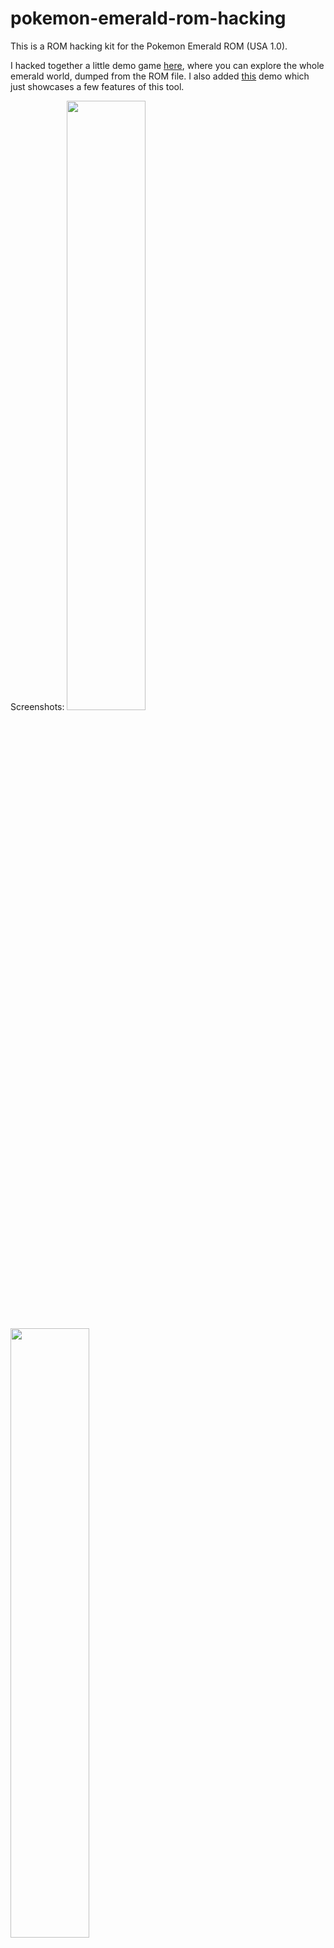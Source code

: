 # pokemon-emerald-rom-hacking

This is a ROM hacking kit for the Pokemon Emerald ROM (USA 1.0).

I hacked together a little demo game [here](https://maierfelix.github.io/pokemon-emerald-rom-hacking/static/game/), where you can explore the whole emerald world, dumped from the ROM file.
I also added [this](https://maierfelix.github.io/pokemon-emerald-rom-hacking/static/demo1/) demo which just showcases a few features of this tool.

Screenshots:
<img src="https://i.imgur.com/pYI9ipl.gif" width="50%">

<img src="https://i.imgur.com/isgIRLD.gif" width="50%">

<img src="https://i.imgur.com/HmvBTAV.png" width="50%">

The following things are supported:

Graphics:
   - Overworld sprites
   - Pokemon battle sprites (back, front)
   - Pokemon icons
   - Item sprites
   - Field effects (e.g grass, ashe)
   - Tilesets
   - Tileset animations (e.g water, flowers)
   - Door animations

Texts:
 - The text "POKéMON"
 - Attack names
 - Item names
 - Pokemon names

Map related:
 - Map events (NPCs, Warps)
 - Map connections 
 - Map behavior byte
 - Map background byte
 - Map border tile graphic
 
 Happy hacking!
